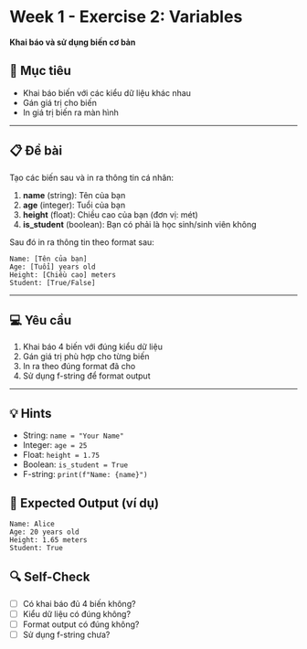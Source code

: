 # Week 1 - Exercise 2: Variables

**Khai báo và sử dụng biến cơ bản**

## 🎯 Mục tiêu

- Khai báo biến với các kiểu dữ liệu khác nhau
- Gán giá trị cho biến
- In giá trị biến ra màn hình

---

## 📋 Đề bài

Tạo các biến sau và in ra thông tin cá nhân:

1. **name** (string): Tên của bạn
2. **age** (integer): Tuổi của bạn
3. **height** (float): Chiều cao của bạn (đơn vị: mét)
4. **is_student** (boolean): Bạn có phải là học sinh/sinh viên không

Sau đó in ra thông tin theo format sau:

```
Name: [Tên của bạn]
Age: [Tuổi] years old
Height: [Chiều cao] meters
Student: [True/False]
```

---

## 💻 Yêu cầu

1. Khai báo 4 biến với đúng kiểu dữ liệu
2. Gán giá trị phù hợp cho từng biến
3. In ra theo đúng format đã cho
4. Sử dụng f-string để format output

---

## 💡 Hints

- String: `name = "Your Name"`
- Integer: `age = 25`
- Float: `height = 1.75`
- Boolean: `is_student = True`
- F-string: `print(f"Name: {name}")`

## 🎯 Expected Output (ví dụ)

```
Name: Alice
Age: 20 years old
Height: 1.65 meters
Student: True
```

## 🔍 Self-Check

- [ ] Có khai báo đủ 4 biến không?
- [ ] Kiểu dữ liệu có đúng không?
- [ ] Format output có đúng không?
- [ ] Sử dụng f-string chưa?
